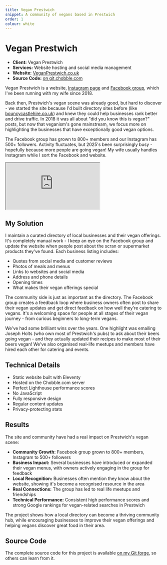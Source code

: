 ```yaml
---
title: Vegan Prestwich
snippet: A community of vegans based in Prestwich
order: 1
colour: white
---
```


# Vegan Prestwich

- **Client:** Vegan Prestwich
- **Services:** Website hosting and social media management
- **Website:** [VeganPrestwich.co.uk](https://veganprestwich.co.uk)
- **Source Code:** [on git.chobble.com](https://git.chobble.com/hosted-by-chobble/vegan-prestwich)

Vegan Prestwich is a website, [Instagram page](https://www.instagram.com/veganprestwich) and [Facebook group](https://www.facebook.com/groups/veganprestwich), which I've been running with my wife since 2018.

Back then, Prestwich's vegan scene was already good, but hard to discover - we started the site because I'd built directory sites before (like [bouncycastlehire.co.uk](https://www.bouncycastlehire.co.uk)) and knew they could help businesses rank better and drive traffic. In 2018 it was all about "did you know this is vegan?" posts, but now that veganism's gone mainstream, we focus more on highlighting the businesses that have exceptionally good vegan options.

The Facebook group has grown to 800+ members and our Instagram has 500+ followers. Activity fluctuates, but 2025's been surprisingly busy - hopefully because more people are going vegan! My wife usually handles Instagram while I sort the Facebook and website.

<iframe src="https://veganprestwich.co.uk"></iframe>

## My Solution

I maintain a curated directory of local businesses and their vegan offerings. It's completely manual work - I keep an eye on the Facebook group and update the website when people post about the scran or supermarket products they've found. Each business listing includes:

- Quotes from social media and customer reviews
- Photos of meals and menus
- Links to websites and social media
- Address and phone details
- Opening times
- What makes their vegan offerings special

The community side is just as important as the directory. The Facebook group creates a feedback loop where business owners often post to share their vegan updates and get direct feedback on how well they're catering to vegans. It's a welcoming space for people at all stages of their vegan journey - from curious beginners to long-term vegans.

We've had some brilliant wins over the years. One highlight was emailing Joseph Holts (who own most of Prestwich's pubs) to ask about their beers going vegan - and they actually updated their recipes to make most of their beers vegan! We've also organised real-life meetups and members have hired each other for catering and events.

## Technical Details

- Static website built with Eleventy
- Hosted on the Chobble.com server
- Perfect Lighthouse performance scores
- No JavaScript
- Fully responsive design
- Regular content updates
- Privacy-protecting stats

## Results

The site and community have had a real impact on Prestwich's vegan scene:

- **Community Growth:** Facebook group grown to 800+ members, Instagram to 500+ followers
- **Business Impact:** Several businesses have introduced or expanded their vegan menus, with owners actively engaging in the group for feedback
- **Local Recognition:** Businesses often mention they know about the website, showing it's become a recognised resource in the area
- **Real Connections:** The group has led to real life meetups and friendships
- **Technical Performance:** Consistent high performance scores and strong Google rankings for vegan-related searches in Prestwich

The project shows how a local directory can become a thriving community hub, while encouraging businesses to improve their vegan offerings and helping vegans discover great food in their area.

## Source Code

The complete source code for this project is available [on my Git forge](https://git.chobble.com/hosted-by-chobble/vegan-prestwich), so others can learn from it.
